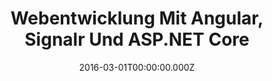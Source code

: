 ---
title: Webentwicklung Mit Angular, Signalr Und ASP.NET Core
date: 2016-03-01T00:00:00.000Z
image: speaking.jpg
event: Microsoft TechDays 2016
tags: [Angular,ASP.NET Core,Web,SignalR,Development]
category: talks
---
